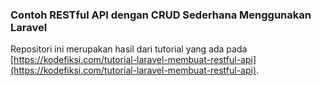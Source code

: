 ### Contoh RESTful API dengan CRUD Sederhana Menggunakan Laravel
Repositori ini merupakan hasil dari tutorial yang ada pada [https://kodefiksi.com/tutorial-laravel-membuat-restful-api](https://kodefiksi.com/tutorial-laravel-membuat-restful-api).

